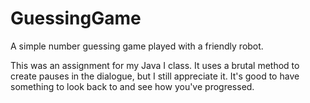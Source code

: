 # GuessingGame
A simple number guessing game played with a friendly robot. 

This was an assignment for my Java I class. It uses a brutal method to create pauses in the dialogue, 
but I still appreciate it. It's good to have something to look back to and see how you've progressed.
